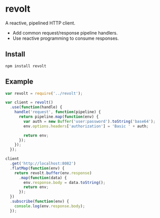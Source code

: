 # revolt

A reactive, pipelined HTTP client.

* Add common request/response pipeline handlers.
* Use reactive programming to consume responses.

## Install

```
npm install revolt
```

## Example

```js
var revolt = require('../revolt');

var client = revolt()
  .use(function(handle) {
    handle('request', function(pipeline) {
      return pipeline.map(function(env) {
        var auth = new Buffer('user:password').toString('base64');
        env.options.headers['authorization'] = 'Basic ' + auth;

        return env;
      });
    });
  });

client
  .get('http://localhost:8082')
  .flatMap(function(env) {
    return revolt.buffer(env.response)
      .map(function(data) {
        env.response.body = data.toString();
        return env;
      });
  })
  .subscribe(function(env) {
    console.log(env.response.body);
  });
```
